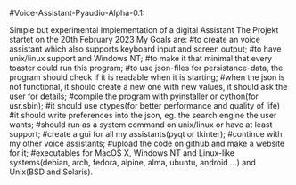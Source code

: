 #Voice-Assistant-Pyaudio-Alpha-0.1:

Simple but experimental Implementation of a digital Assistant
The Projekt startet on the 20th February 2023
My Goals are:
#to create an voice assistant which also supports keyboard input and screen output;
#to have unix/linux support and Windows NT;
#to make it that minimal that every toaster could run this program;
#to use json-files for persistance-data, the program should check if it is readable when it is starting;
#when the json is not functional, it should create a new one with new values, it should ask the user for details; 
#compile the program with pyinstaller or cython(for usr.sbin);
#it should use ctypes(for better performance and quality of life)
#it should write preferences into the json, eg. the search engine the user wants;
#should run as a system command on unix/linux or have at least support;
#create a gui for all my assistants(pyqt or tkinter);
#continue with my other voice assistants;
#upload the code on github and make a website for it;
#executables for MacOS X, Windows NT and Linux-like systems(debian, arch, fedora, alpine, alma, ubuntu, android ...) and Unix(BSD and Solaris).
